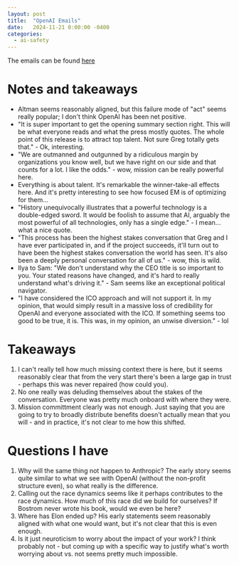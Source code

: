 ```yaml
---
layout: post
title:  "OpenAI Emails"
date:   2024-11-21 0:00:00 -0400
categories:
  - ai-safety
---
```


The emails can be found [here](https://www.lesswrong.com/posts/5jjk4CDnj9tA7ugxr/openai-email-archives-from-musk-v-altman)

# Notes and takeaways
- Altman seems reasonably aligned, but this failure mode of "act" seems really popular; I don't think OpenAI has been net positive. 
- "It is super important to get the opening summary section right. This will be what everyone reads and what the press mostly quotes. The whole point of this release is to attract top talent. Not sure Greg totally gets that." - Ok, interesting. 
- "We are outmanned and outgunned by a ridiculous margin by organizations you know well, but we have right on our side and that counts for a lot. I like the odds." - wow, mission can be really powerful here. 
- Everything is about talent. It's remarkable the winner-take-all effects here. And it's pretty interesting to see how focused EM is of optimizing for them...
- "History unequivocally illustrates that a powerful technology is a double-edged sword. It would be foolish to assume that AI, arguably the most powerful of all technologies, only has a single edge." - I mean... what a nice quote.
- "This process has been the highest stakes conversation that Greg and I have ever participated in, and if the project succeeds, it'll turn out to have been the highest stakes conversation the world has seen. It's also been a deeply personal conversation for all of us." - wow, this is wild. 
- Ilya to Sam: "We don't understand why the CEO title is so important to you. Your stated reasons have changed, and it's hard to really understand what's driving it." - Sam seems like an exceptional political navigator.
- "I have considered the ICO approach and will not support it. In my opinion, that would simply result in a massive loss of credibility for OpenAI and everyone associated with the ICO. If something seems too good to be true, it is. This was, in my opinion, an unwise diversion." - lol

# Takeaways
1. I can't really tell how much missing context there is here, but it seems reasonably clear that from the very start there's been a large gap in trust - perhaps this was never repaired (how could you).
2. No one really was deluding themselves about the stakes of the conversation. Everyone was pretty much onboard with where they were. 
3. Mission committment clearly was not enough. Just saying that you are going to try to broadly distribute benefits doesn't actually mean that you will - and in practice, it's not clear to me how this shifted. 

# Questions I have
1. Why will the same thing not happen to Anthropic? The early story seems quite similar to what we see with OpenAI (without the non-profit structure even), so what really is the difference. 
2. Calling out the race dynamics seems like it perhaps contributes to the race dynamics. How much of this race did we build for ourselves? If Bostrom never wrote his book, would we even be here?
3. Where has Elon ended up? His early statements seem reasonably aligned with what one would want, but it's not clear that this is even enough. 
4. Is it just neuroticism to worry about the impact of your work? I think probably not - but coming up with a specific way to justify what's worth worrying about vs. not seems pretty much impossible.  
